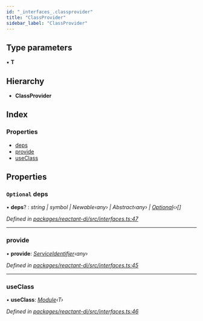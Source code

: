 ```yaml
---
id: "_interfaces_.classprovider"
title: "ClassProvider"
sidebar_label: "ClassProvider"
---
```


## Type parameters

▪ **T**

## Hierarchy

* **ClassProvider**

## Index

### Properties

* [deps](_interfaces_.classprovider.md#optional-deps)
* [provide](_interfaces_.classprovider.md#provide)
* [useClass](_interfaces_.classprovider.md#useclass)

## Properties

### `Optional` deps

• **deps**? : *string | symbol | Newable‹any› | Abstract‹any› | [Optional](../classes/_optional_.optional.md)‹›[]*

*Defined in [packages/reactant-di/src/interfaces.ts:47](https://github.com/unadlib/reactant/blob/84acaf3/packages/reactant-di/src/interfaces.ts#L47)*

___

###  provide

• **provide**: *[ServiceIdentifier](../modules/_interfaces_.md#serviceidentifier)‹any›*

*Defined in [packages/reactant-di/src/interfaces.ts:45](https://github.com/unadlib/reactant/blob/84acaf3/packages/reactant-di/src/interfaces.ts#L45)*

___

###  useClass

• **useClass**: *[Module](_interfaces_.module.md)‹T›*

*Defined in [packages/reactant-di/src/interfaces.ts:46](https://github.com/unadlib/reactant/blob/84acaf3/packages/reactant-di/src/interfaces.ts#L46)*
